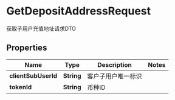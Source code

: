 

# GetDepositAddressRequest

获取子用户充值地址请求DTO
## Properties

Name | Type | Description | Notes
------------ | ------------- | ------------- | -------------
**clientSubUserId** | **String** | 客户子用户唯一标识 | 
**tokenId** | **String** | 币种ID | 



